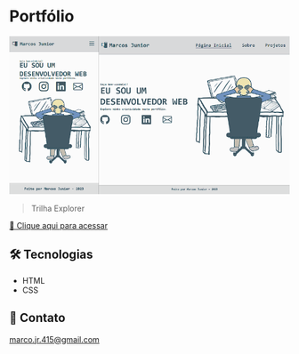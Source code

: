 # Portfólio

![preview](./Imagens/pagina.png)

> Trilha Explorer


[🔗 Clique aqui para acessar](https://portfolio-marcxsjr.vercel.app/)


## 🛠 Tecnologias

- HTML
- CSS

## 💛 Contato

marco.jr.415@gmail.com